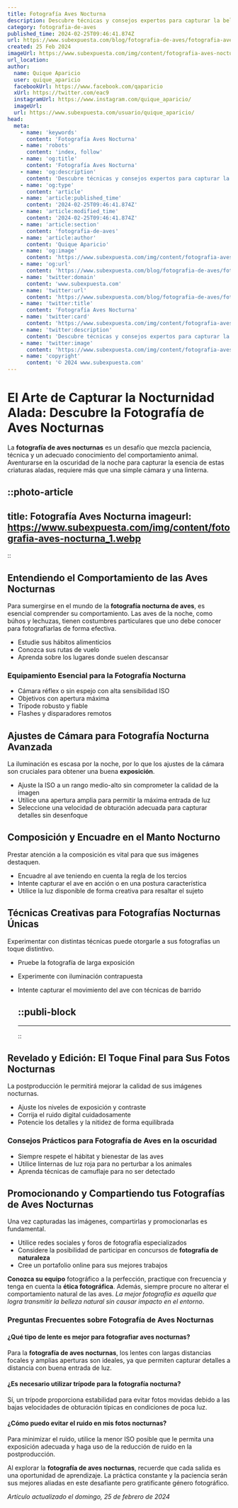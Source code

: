 ```yaml
---
title: Fotografía Aves Nocturna
description: Descubre técnicas y consejos expertos para capturar la belleza única de las aves nocturnas en su hábitat. Fotografía natural impresionante.
category: fotografia-de-aves
published_time: 2024-02-25T09:46:41.874Z
url: https://www.subexpuesta.com/blog/fotografia-de-aves/fotografia-aves-nocturna
created: 25 Feb 2024
imageUrl: https://www.subexpuesta.com/img/content/fotografia-aves-nocturna_1.webp
url_location:
author:
  name: Quique Aparicio
  user: quique_aparicio
  facebookUrl: https://www.facebook.com/qaparicio
  xUrl: https://twitter.com/eac9
  instagramUrl: https://www.instagram.com/quique_aparicio/
  imageUrl: 
  url: https://www.subexpuesta.com/usuario/quique_aparicio/
head:
  meta:
    - name: 'keywords'
      content: 'Fotografía Aves Nocturna'
    - name: 'robots'
      content: 'index, follow'
    - name: 'og:title'
      content: 'Fotografía Aves Nocturna'
    - name: 'og:description'
      content: 'Descubre técnicas y consejos expertos para capturar la belleza única de las aves nocturnas en su hábitat. Fotografía natural impresionante.'
    - name: 'og:type'
      content: 'article'
    - name: 'article:published_time'
      content: '2024-02-25T09:46:41.874Z'
    - name: 'article:modified_time'
      content: '2024-02-25T09:46:41.874Z'
    - name: 'article:section'
      content: 'fotografia-de-aves'
    - name: 'article:author'
      content: 'Quique Aparicio'
    - name: 'og:image'
      content: 'https://www.subexpuesta.com/img/content/fotografia-aves-nocturna_1.webp'
    - name: 'og:url'
      content: 'https://www.subexpuesta.com/blog/fotografia-de-aves/fotografia-aves-nocturna'
    - name: 'twitter:domain'
      content: 'www.subexpuesta.com'
    - name: 'twitter:url'
      content: 'https://www.subexpuesta.com/blog/fotografia-de-aves/fotografia-aves-nocturna'
    - name: 'twitter:title'
      content: 'Fotografía Aves Nocturna'
    - name: 'twitter:card'
      content: 'https://www.subexpuesta.com/img/content/fotografia-aves-nocturna_1.webp'
    - name: 'twitter:description'
      content: 'Descubre técnicas y consejos expertos para capturar la belleza única de las aves nocturnas en su hábitat. Fotografía natural impresionante.'
    - name: 'twitter:image'
      content: 'https://www.subexpuesta.com/img/content/fotografia-aves-nocturna_1.webp'
    - name: 'copyright'
      content: '© 2024 www.subexpuesta.com'
---
```

# El Arte de Capturar la Nocturnidad Alada: Descubre la Fotografía de Aves Nocturnas

La **fotografía de aves nocturnas** es un desafío que mezcla paciencia, técnica y un adecuado conocimiento del comportamiento animal. Aventurarse en la oscuridad de la noche para capturar la esencia de estas criaturas aladas, requiere más que una simple cámara y una linterna.


::photo-article
---
title: Fotografía Aves Nocturna
imageurl: https://www.subexpuesta.com/img/content/fotografia-aves-nocturna_1.webp
---
::


## Entendiendo el Comportamiento de las Aves Nocturnas

Para sumergirse en el mundo de la **fotografía nocturna de aves**, es esencial comprender su comportamiento. Las aves de la noche, como búhos y lechuzas, tienen costumbres particulares que uno debe conocer para fotografiarlas de forma efectiva.

- Estudie sus hábitos alimenticios
- Conozca sus rutas de vuelo
- Aprenda sobre los lugares donde suelen descansar

### Equipamiento Esencial para la Fotografía Nocturna

- Cámara réflex o sin espejo con alta sensibilidad ISO
- Objetivos con apertura máxima
- Trípode robusto y fiable
- Flashes y disparadores remotos

## Ajustes de Cámara para Fotografía Nocturna Avanzada

La iluminación es escasa por la noche, por lo que los ajustes de la cámara son cruciales para obtener una buena **exposición**.

- Ajuste la ISO a un rango medio-alto sin comprometer la calidad de la imagen
- Utilice una apertura amplia para permitir la máxima entrada de luz
- Seleccione una velocidad de obturación adecuada para capturar detalles sin desenfoque

## Composición y Encuadre en el Manto Nocturno

Prestar atención a la composición es vital para que sus imágenes destaquen.

- Encuadre al ave teniendo en cuenta la regla de los tercios
- Intente capturar el ave en acción o en una postura característica
- Utilice la luz disponible de forma creativa para resaltar el sujeto

## Técnicas Creativas para Fotografías Nocturnas Únicas

Experimentar con distintas técnicas puede otorgarle a sus fotografías un toque distintivo.

- Pruebe la fotografía de larga exposición
- Experimente con iluminación contrapuesta
- Intente capturar el movimiento del ave con técnicas de barrido


  ::publi-block
  ---
  ---
  ::
  
  
## Revelado y Edición: El Toque Final para Sus Fotos Nocturnas

La postproducción le permitirá mejorar la calidad de sus imágenes nocturnas.

- Ajuste los niveles de exposición y contraste
- Corrija el ruido digital cuidadosamente
- Potencie los detalles y la nitidez de forma equilibrada

### Consejos Prácticos para Fotografía de Aves en la oscuridad

- Siempre respete el hábitat y bienestar de las aves
- Utilice linternas de luz roja para no perturbar a los animales
- Aprenda técnicas de camuflaje para no ser detectado

## Promocionando y Compartiendo tus Fotografías de Aves Nocturnas

Una vez capturadas las imágenes, compartirlas y promocionarlas es fundamental.

- Utilice redes sociales y foros de fotografía especializados
- Considere la posibilidad de participar en concursos de **fotografía de naturaleza**
- Cree un portafolio online para sus mejores trabajos

**Conozca su equipo** fotográfico a la perfección, practique con frecuencia y tenga en cuenta la **ética fotográfica**. Además, siempre procure no alterar el comportamiento natural de las aves. *La mejor fotografía es aquella que logra transmitir la belleza natural sin causar impacto en el entorno*.

### Preguntas Frecuentes sobre Fotografía de Aves Nocturnas

#### ¿Qué tipo de lente es mejor para fotografiar aves nocturnas?

Para la **fotografía de aves nocturnas**, los lentes con largas distancias focales y amplias aperturas son ideales, ya que permiten capturar detalles a distancia con buena entrada de luz.

#### ¿Es necesario utilizar trípode para la fotografía nocturna?

Sí, un trípode proporciona estabilidad para evitar fotos movidas debido a las bajas velocidades de obturación típicas en condiciones de poca luz.

#### ¿Cómo puedo evitar el ruido en mis fotos nocturnas?

Para minimizar el ruido, utilice la menor ISO posible que le permita una exposición adecuada y haga uso de la reducción de ruido en la postproducción.

Al explorar la **fotografía de aves nocturnas**, recuerde que cada salida es una oportunidad de aprendizaje. La práctica constante y la paciencia serán sus mejores aliadas en este desafiante pero gratificante género fotográfico.

_Artículo actualizado el domingo, 25 de febrero de 2024_